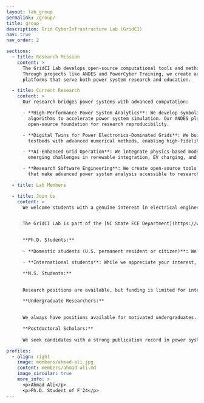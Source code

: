 ```yaml
---
layout: lab_group
permalink: /group/
title: group
description: Grid CyberInfrastructure Lab (GridCI)
nav: true
nav_order: 2

sections:
  - title: Research Mission
    content: >
      The GridCI Lab develops open-source computational tools and methods for next-generation power systems. 
      Through projects like ANDES and PowerCyber Training, we create accessible, reproducible, and efficient 
      platforms that serve both power system research and education.

  - title: Current Research
    content: >
      Our research bridges power systems with advanced computation:

      - **High-Performance Power System Analytics**: We develop symbolic-numeric methods and parallel computing 
        algorithms to accelerate power system simulation. Our ANDES platform (4000+ commits) provides an 
        open-source foundation for research reproducibility.

      - **Digital Twins for Power Electronics-Dominated Grids**: We build real-time simulation models combining 
        testbeds with advanced numerical methods, enabling high-fidelity studies of converter-grid interactions.

      - **AI-Enhanced Grid Operation**: We integrate physics-based modeling with machine learning to address 
        emerging challenges in renewable integration, EV charging, and data center power management.

      - **Research Software Engineering**: We create open-source tools and educational platforms (PowerCyber) 
        that make advanced power system analysis accessible to researchers and students.

  - title: Lab Members

  - title: Join Us
    content: >
      We welcome students with a genuine interest in electrical engineering and computer software who are self-motivated. Successful candidates typically have backgrounds in power systems, power electronics, control, and automation, along with a solid math foundation and demonstrable programming skills. Knowledge of machine learning is a plus. Contact Dr. Cui with your CV and research interests, highlighting relevant experience.


      The GridCI Lab is part of the [NC State ECE Department](https://www.ece.ncsu.edu/). Prospective students should apply through the department's graduate admissions process.


      **Ph.D. Students:**
      
      - **Domestic students (U.S. permanent resident or citizen)**: We strongly encourage you to email Dr. Cui before applying, discussing your research interests and qualifications.

      - **International students**: While we appreciate your interest, due to the high volume of emails, we may not be able to respond to all inquiries. Please apply directly to the [NC State ECE graduate program](https://www.ece.ncsu.edu/grad/). Students with a M.S. degree is preferred, but we will consider highly motivated students with bachelor's degrees.

      **M.S. Students:**

      
      Research positions are available, but funding is limited for international students. For domestic NC State MS-EPSE students interested in research, there may be potential for funding. Please reach out to discuss opportunities.

      **Undergraduate Researchers:**

      
      We always have positions available for motivated undergraduates. Please email Dr. Cui to schedule a meeting and discuss potential projects.

      **Postdoctoral Scholars:**
      
      We seek candidates with a strong publication record in power system stability, dynamics, simulation, and related fields. Our focus is on quality research that advances the field, not just quantity of papers. If you have a passion for rigorous, impactful work, please contact Dr. Cui with your CV and research statement.

profiles:
  - align: right
    image: members/ahmad-ali.jpg
    content: members/ahmad-ali.md
    image_circular: true
    more_info: >
      <p>Ahmad Ali</p>
      <p>Ph.D. Student of F'24</p>
---
```

